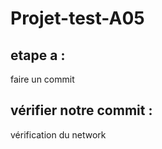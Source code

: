 # Projet-test-A05
## etape a :
faire un commit

## vérifier notre commit : 
vérification du network
